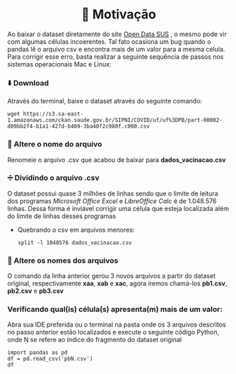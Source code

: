 <h1 align="center">🤔 Motivação </h1>

Ao baixar o dataset diretamente do site [Open Data SUS](https://opendatasus.saude.gov.br/dataset/covid-19-vacinacao/resource/10aed154-04c8-4cf4-b78a-8f0fa1bc5af4)
, o mesmo pode vir com algumas células incoerentes.
Tal fato ocasiona um bug quando o pandas lê o arquivo csv e encontra
mais de um valor para a mesma célula. Para corrigir esse erro, basta realizar a seguinte sequência de passos nos sistemas operacionais Mac e Linux:

### ⬇️ Download
Através do terminal, baixe o dataset através do seguinte comando:

    wget https://s3.sa-east-1.amazonaws.com/ckan.saude.gov.br/SIPNI/COVID/uf/uf%3DPB/part-00002-d09bb2f4-b1a1-427d-b409-3ba40f2c980f.c000.csv

### 📝 Altere o nome do arquivo
Renomeie o arquivo .csv que acabou de baixar para __dados_vacinacao.csv__

### ➗ Dividindo o arquivo .csv
O dataset possui quase 3 milhões de linhas sendo que o limite de leitura dos programas *Microsoft Office Excel* e *LibreOffice Calc* é de 1.048.576 linhas.
Dessa forma é inviável corrigir uma célula que esteja localizada além do limite de linhas desses programas

* Quebrando o csv em arquivos menores:

      split -l 1048576 dados_vacinacao.csv 

### 📝 Altere os nomes dos arquivos
O comando da linha anterior gerou 3 novos arquivos a partir do dataset original, respectivamente __xaa__, __xab__ e  __xac__, 
agora iremos chamá-los __pb1.csv__, __pb2.csv__ e __pb3.csv__

### Verificando qual(is) célula(s) apresenta(m) mais de um valor:
Abra sua IDE preferida ou o terminal na pasta onde os 3 arquivos descritos no passo anterior estão localizados e execute o seguinte código Python,
onde N se refere ao índice do fragmento do dataset original

```
import pandas as pd
df = pd.read_csv('pbN.csv')
df
```
